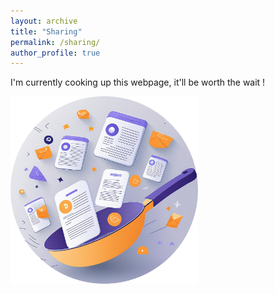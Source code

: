 ```yaml
---
layout: archive
title: "Sharing"
permalink: /sharing/
author_profile: true
---
```



I'm currently cooking up this webpage, it'll be worth the wait !

<img src="/images/cooking_cut.jpg" alt="cooking" width="300">